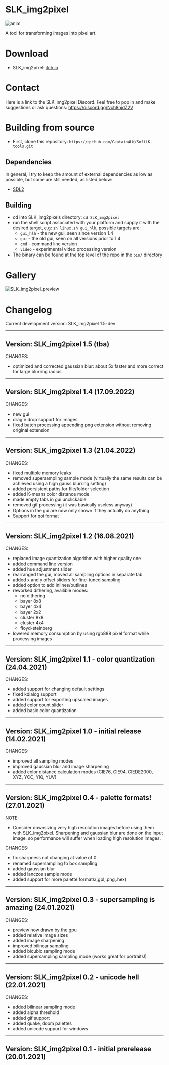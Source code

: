 # SLK_img2pixel

![anim](../screenshots/crate.gif)

A tool for transforming images into pixel art.

# Download 

* SLK_img2pixel: [itch.io](https://captain4lk.itch.io/slk-img2pixel)

# Contact

Here is a link to the SLK_img2pixel Discord. Feel free to pop in and make suggestions or ask questions: https://discord.gg/Nch8hjdZ2V

# Building from source

* First, clone this repository: ``https://github.com/Captain4LK/SoftLK-tools.git``

## Dependencies

In general, I try to keep the amount of external dependencies as low as possible, but some are still needed, as listed below:

* [SDL2](https://www.libsdl.org/download-2.0.php)

## Building

* cd into SLK_img2pixels directory: ``cd SLK_img2pixel``
* run the shell script associated with your platform and supply it with the desired target, e.g: ``sh linux.sh gui_hlh``, possible targets are:
  * ``gui_hlh`` - the new gui, seen since version 1.4
  * ``gui`` - the old gui, seen on all versions prior to 1.4
  * ``cmd`` - command line version
  * ``video`` - experimental video processing version
* The binary can be found at the top level of the repo in the ``bin/`` directory

# Gallery

![SLK_img2pixel_preview](../screenshots/SLK_img2pixel.png)

# Changelog

Current development version: SLK_img2pixel 1.5-dev

----------------------------------------
Version:                SLK_img2pixel 1.5 (tba)
----------------------------------------

CHANGES:

* optimized and corrected gaussian blur: about 5x faster and more correct for large blurring radius

----------------------------------------
Version:                SLK_img2pixel 1.4 (17.09.2022)
----------------------------------------

CHANGES:

* new gui
* drag'n drop support for images
* fixed batch processing appending png extension without removing original extension

----------------------------------------
Version:                SLK_img2pixel 1.3 (21.04.2022)
----------------------------------------

CHANGES:

* fixed multiple memory leaks
* removed supersampling sample mode (virtually the same results can be achieved using a high gauss blurring setting)
* added persistent paths for file/folder selection
* added K-means color distance mode
* made empty tabs in gui unclickable
* removed gif processing (it was basically useless anyway)
* Options in the gui are now only shown if they actually do anything
* Support for [qoi format](https://qoiformat.org/)

----------------------------------------
Version:                SLK_img2pixel 1.2 (16.08.2021)
----------------------------------------

CHANGES:

* replaced image quantization algorithm with higher quality one
* added command line version
* added hue adjustment slider
* rearranged the gui, moved all sampling options in separate tab
* added x and y offset sliders for fine-tuned sampling
* added option to add inlines/outlines
* reworked dithering, availible modes: 
   * no dithering
   * bayer 8x8
   * bayer 4x4
   * bayer 2x2
   * cluster 8x8
   * cluster 4x4
   * floyd-steinberg
* lowered memory consumption by using rgb888 pixel format while processing images

----------------------------------------
Version:                SLK_img2pixel 1.1 - color quantization (24.04.2021)
----------------------------------------

CHANGES:

* added support for changing default settings
* fixed kdialog support
* added support for exporting upscaled images
* added color count slider
* added basic color quantization

----------------------------------------
Version:                SLK_img2pixel 1.0 - initial release (14.02.2021)
----------------------------------------

CHANGES:

* improved all sampling modes
* improved gaussian blur and image sharpening
* added color distance calculation modes (CIE76, CIE94, CIEDE2000, XYZ, YCC, YIQ, YUV)

----------------------------------------
Version:                SLK_img2pixel 0.4 - palette formats! (27.01.2021)
----------------------------------------

NOTE: 

* Consider downsizing very high resolution images before using them with SLK_img2pixel. Sharpening and gaussian blur are done on the input image, so performance will suffer when loading high resolution images.

CHANGES:

* fix sharpness not changing at value of 0
* renamed supersampling to box sampling
* added gaussian blur
* added lanczos sample mode
* added support for more palette formats(.gpl,.png,.hex)

----------------------------------------
Version:                SLK_img2pixel 0.3 - supersampling is amazing (24.01.2021)
----------------------------------------

CHANGES:

* preview now drawn by the gpu
* added relative image sizes
* added image sharpening
* improved bilinear sampling
* added bicubic sampling mode
* added supersampling sampling mode (works great for portraits!)

----------------------------------------
Version:                SLK_img2pixel 0.2 - unicode hell (22.01.2021)
----------------------------------------

CHANGES:

* added bilinear sampling mode
* added alpha threshold
* added gif support
* added quake, doom palettes
* added unicode support for windows

----------------------------------------
Version:                SLK_img2pixel 0.1 - initial prerelease (20.01.2021)
----------------------------------------

